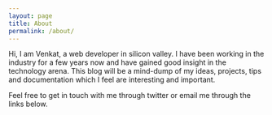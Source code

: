 ```yaml
---
layout: page
title: About
permalink: /about/
---
```


Hi, I am Venkat, a web developer in silicon valley. I have been working in the industry for a few years now and have gained good insight in the technology arena. This blog will be a mind-dump of my ideas, projects, tips and documentation which I feel are interesting and important.

Feel free to get in touch with me through twitter or email me through the links below.